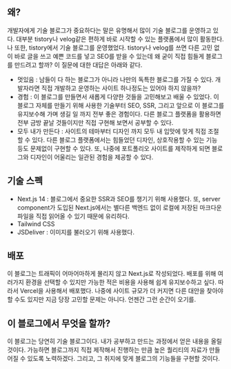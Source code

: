 ## 왜?

개발자에게 기술 블로그가 중요하다는 말은 유명해서 많이 기술 블로그를 운영하고 있다. 대부분 tistory나 velog같은 편하게 바로 시작할 수 있는 플랫폼에서 많이 활동한다. 나 또한, tistory에서 기술 블로그를 운영했었다. tistory나 velog를 쓰면 다른 고민 없이 바로 글을 쓰고 예쁜 코드를 넣고 SEO를 받을 수 있는데 왜 굳이 직접 힘들게 블로그를 만드려고 할까? 이 질문에 대한 대답은 아래와 같다.

- 멋있음 : 남들이 다 하는 블로그가 아니라 나만의 독특한 블로그를 가질 수 있다. 개발자라면 직접 개발하고 운영하는 사이트 하나정도는 있어야 하지 않을까?
- 경험 : 이 블로그를 만들면서 새롭게 다양한 것들을 고민해보고 배울 수 있었다. 이 블로그 자체를 만들기 위해 사용한 기술부터 SEO, SSR, 그리고 앞으로 이 블로그를 유지보수해 가며 생길 일 까지 전부 좋은 경험이다. 다른 블로그 플랫폼을 활용하면 전부 금방 끝날 것들이지만 직접 구현해 보면서 공부할 수 있다.
- 모두 내가 만든다 : 사이트의 테마부터 디자인 까지 모두 내 입맛에 맞게 직접 조절할 수 있다. 다른 블로그 플랫폼에서는 힘들었던 디자인, 상호작용할 수 있는 기능 등도 문제없이 구현할 수 있다. 또, 나중에 포트폴리오 사이트를 제작하게 되면 블로그와 디자인이 어울리는 일관된 경험을 제공할 수 있다.

## 기술 스펙

- Next.js 14 : 블로그에서 중요한 SSR과 SEO를 챙기기 위해 사용했다. 또, server component가 도입된 Next.js에서는 별다른 백엔드 없이 로컬에 저장된 마크다운 파일을 직접 읽어올 수 있기 때문에 유리하다.
- Tailwind CSS
- JSDeliver : 이미지를 불러오기 위해 사용했다.

## 배포

이 블로그는 트래픽이 어마어마하게 몰리지 않고 Next.js로 작성되었다. 배포를 위해 여러가지 환경을 선택할 수 있지만 가능한 적은 비용을 사용해 쉽게 유지보수하고 싶다. 따라서 Vercel을 사용해서 배포했다. 나중에 사이트 규모가 더 커지면 다른 대안을 찾아야 할 수도 있지만 지금 당장 고민할 문제는 아니다. 언젠간 그런 순간이 오기를.

## 이 블로그에서 무엇을 할까?

이 블로그는 당연히 기술 블로그이다. 내가 공부하고 만드는 과정에서 얻은 내용을 올릴 것이다. 가능하면 블로그까지 직접 제작해서 진행하는 만큼 높은 퀄리티의 자료가 만들어질 수 있도록 노력하겠다. 그리고, 그 취지에 맞게 블로그의 기능들을 구현할 것이다.
